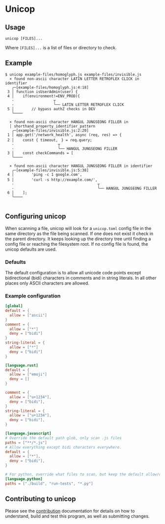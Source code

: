 # Unicop

## Usage

```sh,ignore
unicop [FILES]...
```

Where `[FILES]...` is a list of files or directory to check.

## Example

```console
$ unicop example-files/homoglyph.js example-files/invisible.js
  × found non-ascii character LATIN LETTER RETROFLEX CLICK in identifier
   ╭─[example-files/homoglyph.js:4:18]
 3 │ function isUserAdmin(user) {
 4 │    if(environmentǃ=ENV_PROD){
   ·                  ┬
   ·                  ╰── LATIN LETTER RETROFLEX CLICK
 5 │        // bypass authZ checks in DEV
   ╰────

  × found non-ascii character HANGUL JUNGSEONG FILLER in
  │ shorthand_property_identifier_pattern
   ╭─[example-files/invisible.js:2:20]
 1 │ app.get('/network_health', async (req, res) => {
 2 │    const { timeout,ᅠ} = req.query;
   ·                    ┬
   ·                    ╰── HANGUL JUNGSEONG FILLER
 3 │    const checkCommands = [
   ╰────

  × found non-ascii character HANGUL JUNGSEONG FILLER in identifier
   ╭─[example-files/invisible.js:5:38]
 4 │        'ping -c 1 google.com',
 5 │        'curl -s http://example.com/',ᅠ
   ·                                      ┬
   ·                                      ╰── HANGUL JUNGSEONG FILLER
 6 │    ];
   ╰────


```

## Configuring unicop

When scanning a file, unicop will look for a `unicop.toml` config file in the same directory as the file being scanned. If one does not exist it check in the parent directory. It keeps looking up the directory tree until finding a config file or reaching the filesystem root. If no config file is found, the unicop defaults are used.

### Defaults

The default configuration is to allow all unicode code points except bidirectional (bidi) characters in
comments and in string literals. In all other places only ASCII characters are allowed.

### Example configuration

```toml
[global]
default = {
  allow = ["ascii"]
}
comment = {
  allow = ["*"]
  deny = ["bidi"]
}
string-literal = {
  allow = ["*"]
  deny = ["bidi"]
}

[language.rust]
default = {
  allow = ["emoji"]
  deny = []
}

comment = {
  allow = ["u+1234"],
  deny = ["bidi"],
}
string-literal = {
  allow = ["u+1234"],
  deny = ["bidi"],
}

[language.javascript]
# Override the default path glob, only scan .js files
paths = ["**/*.js"]
# Allow everything except bidi characters everywhere.
default = {
  allow = ["*"],
  deny = ["bidi"],
}

# For python, override what files to scan, but keep the default allow/deny rules
[language.python]
paths = ["./build", "run-tests", "*.py"]
```


## Contributing to unicop

Please see the [contribution](CONTRIBUTING.md) documentation for details on how to understand, build and test
this program, as well as submitting changes.
